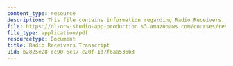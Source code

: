 ```yaml
---
content_type: resource
description: This file contains information regarding Radio Receivers.
file: https://ol-ocw-studio-app-production.s3.amazonaws.com/courses/res-tll-004-stem-concept-videos-fall-2013/b2825e28cc906c17c20f1d7f6aa536b3_MITRES_TLL-004F13_RadioRec.pdf
file_type: application/pdf
resourcetype: Document
title: Radio Receivers Transcript
uid: b2825e28-cc90-6c17-c20f-1d7f6aa536b3
---
```

